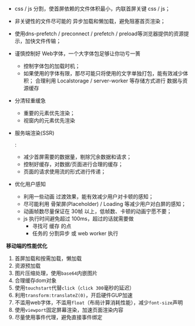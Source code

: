 - css / js 分割，使首屏依赖的文件体积最小，内联首屏关键 css / js；

- 非关键性的文件尽可能的 异步加载和懒加载，避免阻塞首页渲染；

- 使用dns-prefetch / preconnect / prefetch / preload等浏览器提供的资源提示，加快文件传输；

- 谨慎控制好 Web字体，一个大字体包足够让你功亏一篑

  - 控制字体包的加载时机；
  - 如果使用的字体有限，那尽可能只将使用的文字单独打包，能有效减少体积； 合理利用 Localstorage / server-worker 等存储方式进行 数据与资源缓存

- 分清轻重缓急

  - 重要的元素优先渲染；
  - 视窗内的元素优先渲染

- 服务端渲染(SSR)

  :

  - 减少首屏需要的数据量，剔除冗余数据和请求；
  - 控制好缓存，对数据/页面进行合理的缓存；
  - 页面的请求使用流的形式进行传递；

- 优化用户感知

  - 利用一些动画 过渡效果，能有效减少用户对卡顿的感知；
  - 尽可能利用 骨架屏(Placeholder) / Loading 等减少用户对白屏的感知；
  - 动画帧数尽量保证在 30帧 以上，低帧数、卡顿的动画宁愿不要；
  - js 执行时间避免超过 100ms，超过的话就需要做
    - 寻找可 缓存 的点
    - 任务的 分割异步 或 web worker 执行

**移动端的性能优化**

1. 首屏加载和按需加载，懒加载
2. 资源预加载
3. 图片压缩处理，使用`base64`内嵌图片
4. 合理缓存dom对象
5. 使用`touchstart`代替`click`（`click 300`毫秒的延迟）
6. 利用`transform:translateZ(0)`，开启硬件GUP加速
7. 不滥用web字体，不滥用`float`（布局计算消耗性能），减少`font-size`声明
8. 使用`viewport`固定屏幕渲染，加速页面渲染内容
9. 尽量使用事件代理，避免直接事件绑定